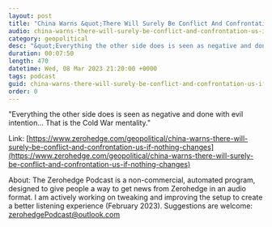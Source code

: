 ```yaml
---
layout: post
title: "China Warns &quot;There Will Surely Be Conflict And Confrontation&quot; With The US If Nothing Changes"
audio: china-warns-there-will-surely-be-conflict-and-confrontation-us-if-nothing-changes-0
category: geopolitical
desc: "&quot;Everything the other side does is seen as negative and done with evil intention... That is the Cold War mentality.&quot;"
duration: 00:07:50
length: 470
datetime: Wed, 08 Mar 2023 21:20:00 +0000
tags: podcast
guid: china-warns-there-will-surely-be-conflict-and-confrontation-us-if-nothing-changes-0
order: 0
---
```

&quot;Everything the other side does is seen as negative and done with evil intention... That is the Cold War mentality.&quot;

Link: [https://www.zerohedge.com/geopolitical/china-warns-there-will-surely-be-conflict-and-confrontation-us-if-nothing-changes](https://www.zerohedge.com/geopolitical/china-warns-there-will-surely-be-conflict-and-confrontation-us-if-nothing-changes)

About: The Zerohedge Podcast is a non-commercial, automated program, designed to give people a way to get news from Zerohedge in an audio format.  I am actively working on tweaking and improving the setup to create a better listening experience (February 2023).  Suggestions are welcome: [zerohedgePodcast@outlook.com](mailto:zerohedgePodcast@outlook.com)